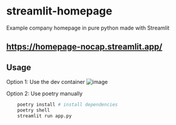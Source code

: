 # streamlit-homepage

Example company homepage in pure python made with Streamlit 

## <https://homepage-nocap.streamlit.app/>

## Usage

Option 1: Use the dev container
![image](https://github.com/jwsy/streamlit-homepage/assets/446031/b8e9f15f-e656-40ca-9bd0-bc62744d9d8a)

Option 2: Use poetry manually

```bash
    poetry install # install dependencies
    poetry shell
    streamlit run app.py
```
